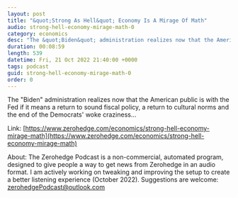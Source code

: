 ```yaml
---
layout: post
title: "&quot;Strong As Hell&quot; Economy Is A Mirage Of Math"
audio: strong-hell-economy-mirage-math-0
category: economics
desc: "The &quot;Biden&quot; administration realizes now that the American public is with the Fed if it means a return to sound fiscal policy, a return to cultural norms and the end of the Democrats' woke craziness..."
duration: 00:08:59
length: 539
datetime: Fri, 21 Oct 2022 21:40:00 +0000
tags: podcast
guid: strong-hell-economy-mirage-math-0
order: 0
---
```

The &quot;Biden&quot; administration realizes now that the American public is with the Fed if it means a return to sound fiscal policy, a return to cultural norms and the end of the Democrats' woke craziness...

Link: [https://www.zerohedge.com/economics/strong-hell-economy-mirage-math](https://www.zerohedge.com/economics/strong-hell-economy-mirage-math)

About: The Zerohedge Podcast is a non-commercial, automated program, designed to give people a way to get news from Zerohedge in an audio format.  I am actively working on tweaking and improving the setup to create a better listening experience (October 2022).  Suggestions are welcome: [zerohedgePodcast@outlook.com](mailto:zerohedgePodcast@outlook.com)